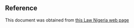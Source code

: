 # 

## Reference

This document was obtained from [this Law Nigeria web page](http://www.lawnigeria.com/LFN/N/National-Agency-for-Food-and-Drug-Administration-and-Control-Act.php)

